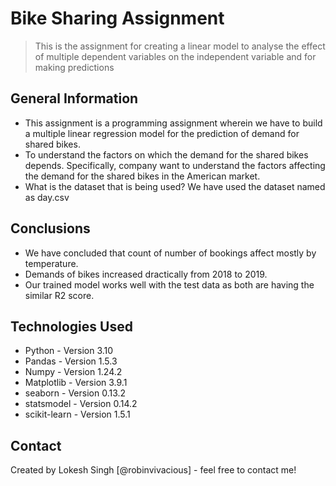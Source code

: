 # Bike Sharing Assignment
> This is the assignment for creating a linear model to analyse the effect of multiple dependent variables on the independent variable and for making predictions


## General Information
- This assignment is a programming assignment wherein we have to build a multiple linear regression model for the prediction of demand for shared bikes. 
- To understand the factors on which the demand for the shared bikes depends. Specifically, company want to understand the factors affecting the demand for the shared bikes in the American market.
- What is the dataset that is being used? We have used the dataset named as day.csv

## Conclusions
- We have concluded that count of number of bookings affect mostly by temperature.
- Demands of bikes increased dractically from 2018 to 2019.
- Our trained model works well with the test data as both are having the similar R2 score.

## Technologies Used
- Python       - Version 3.10
- Pandas       - Version 1.5.3
- Numpy        - Version 1.24.2
- Matplotlib   - Version 3.9.1
- seaborn      - Version 0.13.2
- statsmodel   - Version 0.14.2
- scikit-learn - Version 1.5.1


## Contact
Created by Lokesh Singh [@robinvivacious] - feel free to contact me!
